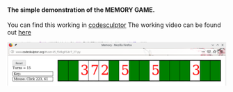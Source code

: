 #### The simple demonstration of the MEMORY GAME.
You can find this working in [codesculptor](http://www.codeskulptor.org/#user45_f3dkgFG4r7_27.py)
The working video can be found out [here](https://www.youtube.com/watch?v=cgjqz4ZgcB4&t=1s)

![THE MEMORY GAME](memory_game.png)




